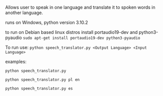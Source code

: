Allows user to speak in one language and translate it to spoken words in another language.

runs on Windows, python version 3.10.2

to run on Debian based linux distros install portaudio19-dev and python3-pyaudio
`sudo apt-get install portaudio19-dev python3-pyaudio`

To run use: `python speech_translator.py <Output Language> <Input Language>`

examples:

`python speech_translator.py`

`python speech_translator.py pl en`

`python speech_translator.py es`
